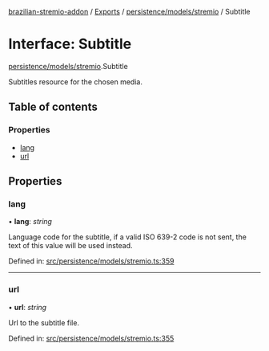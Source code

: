 [brazilian-stremio-addon](../README.md) / [Exports](../modules.md) / [persistence/models/stremio](../modules/persistence_models_stremio.md) / Subtitle

# Interface: Subtitle

[persistence/models/stremio](../modules/persistence_models_stremio.md).Subtitle

Subtitles resource for the chosen media.

## Table of contents

### Properties

- [lang](persistence_models_stremio.subtitle.md#lang)
- [url](persistence_models_stremio.subtitle.md#url)

## Properties

### lang

• **lang**: *string*

Language code for the subtitle, if a valid ISO 639-2 code is not sent, the text of this value will be used instead.

Defined in: [src/persistence/models/stremio.ts:359](https://github.com/victorgveloso/MicoLeaoDubladoAPI/blob/9dfa6b5/src/persistence/models/stremio.ts#L359)

___

### url

• **url**: *string*

Url to the subtitle file.

Defined in: [src/persistence/models/stremio.ts:355](https://github.com/victorgveloso/MicoLeaoDubladoAPI/blob/9dfa6b5/src/persistence/models/stremio.ts#L355)
